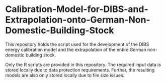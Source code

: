 # Calibration-Model-for-DIBS-and-Extrapolation-onto-German-Non-Domestic-Building-Stock
This repository holds the script used for the development of the DIBS energy calibration model and the extrapolation of the entire German non-domestic building stock. 

Only the R scripts are provided in this repository. The required input data is stored locally due to data protection requirements. Further, the resulting models are also only stored locally due to file size issues.
